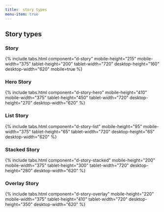 ```yaml
---
title:  story types
menu-item: true
---
```


## Story types

### Story

{% include tabs.html component="d-story" mobile-height="215" mobile-width="375" tablet-height="200" tablet-width="720" desktop-height="160" desktop-width="620" mobile=true %}

### Hero Story
 
{% include tabs.html component="d-story-hero" mobile-height="410" mobile-width="375" tablet-height="450" tablet-width="720" desktop-height="270" desktop-width="620" %}

### List Story
 
{% include tabs.html component="d-story-list" mobile-height="95" mobile-width="375" tablet-height="65" tablet-width="720" desktop-height="65" desktop-width="620" %}

### Stacked Story
 
{% include tabs.html component="d-story-stacked" mobile-height="200" mobile-width="375" tablet-height="300" tablet-width="720" desktop-height="280" desktop-width="620" %}

### Overlay Story
 
{% include tabs.html component="d-story-overlay" mobile-height="220" mobile-width="375" tablet-height="410" tablet-width="720" desktop-height="350" desktop-width="620" %}
